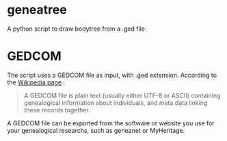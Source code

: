 # geneatree
A python script to draw bodytree from a .ged file

# GEDCOM
The script uses a GEDCOM file as input, with .ged extension. According to the [Wikipedia page](https://en.wikipedia.org/wiki/GEDCOM) :
> A GEDCOM file is plain text (usually either UTF-8 or ASCII) containing genealogical information about individuals, and meta data linking these records together.

A GEDCOM file can be exported from the software or website you use for your genealogical researchs, such as geneanet or MyHeritage.
